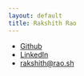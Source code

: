 ```yaml
---
layout: default
title: Rakshith Rao
---
```


 - [Github](https://github.com/rr-on-gh)
 - [LinkedIn](https://www.linkedin.com/in/rakshithrao/)
 - [rakshith@rao.sh](mailto:rakshith@rao.sh)

